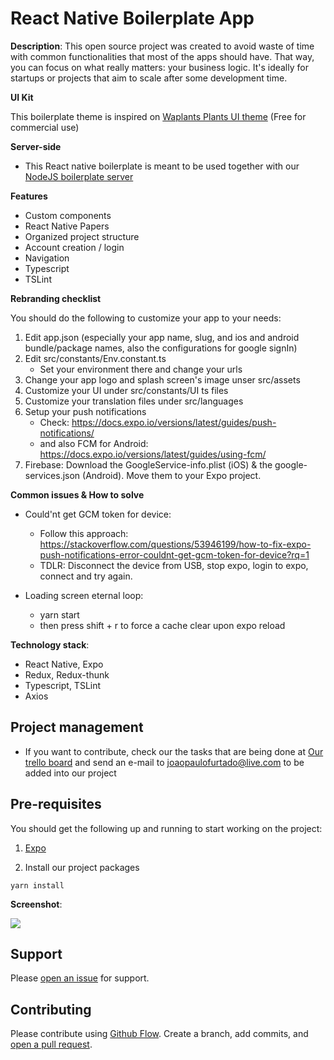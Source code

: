 # React Native Boilerplate App

**Description**: This open source project was created to avoid waste of time with common functionalities that most of the apps should have. That way, you can focus on what really matters: your business logic. It's ideally for startups or projects that aim to scale after some development time.

**UI Kit**

This boilerplate theme is inspired on [Waplants Plants UI theme](https://www.uistore.design/items/waplant-plants-mobile-apps-free-ui-kit/) (Free for commercial use)

**Server-side**

- This React native boilerplate is meant to be used together with our [NodeJS boilerplate server](https://github.com/jonit-dev/node-express-boilerplate-app)

**Features**

- Custom components
- React Native Papers
- Organized project structure
- Account creation / login
- Navigation
- Typescript
- TSLint

**Rebranding checklist**

You should do the following to customize your app to your needs:

1. Edit app.json (especially your app name, slug, and ios and android bundle/package names, also the configurations for google signIn)
2. Edit src/constants/Env.constant.ts
   - Set your environment there and change your urls
3. Change your app logo and splash screen's image unser src/assets
4. Customize your UI under src/constants/UI ts files
5. Customize your translation files under src/languages
6. Setup your push notifications
   - Check: https://docs.expo.io/versions/latest/guides/push-notifications/
   - and also FCM for Android: https://docs.expo.io/versions/latest/guides/using-fcm/
7. Firebase: Download the GoogleService-info.plist (iOS) & the google-services.json (Android). Move them to your Expo project.

**Common issues & How to solve**

- Could'nt get GCM token for device:
  - Follow this approach: https://stackoverflow.com/questions/53946199/how-to-fix-expo-push-notifications-error-couldnt-get-gcm-token-for-device?rq=1
  - TDLR: Disconnect the device from USB, stop expo, login to expo, connect and try again.

- Loading screen eternal loop: 
  - yarn start
  - then press shift + r to force a cache clear upon expo reload

**Technology stack**:

- React Native, Expo
- Redux, Redux-thunk
- Typescript, TSLint
- Axios

## Project management

- If you want to contribute, check our the tasks that are being done at [Our trello board](https://trello.com/b/PW9Eah9Q/app-boilerplates) and send an e-mail to joaopaulofurtado@live.com to be added into our project

## Pre-requisites

You should get the following up and running to start working on the project:

1. [Expo](https://docs.expo.io/versions/latest/get-started/installation/)

2. Install our project packages

```
yarn install
```

**Screenshot**:

![](https://i.ibb.co/yP7LYj9/3ed94769-ffcd-463d-8c5e-49b08bf9e5b3.jpg)

## Support

Please [open an issue](https://github.com/jonit-dev/node-express-boilerplate-app/issues) for support.

## Contributing

Please contribute using [Github Flow](https://guides.github.com/introduction/flow/). Create a branch, add commits, and [open a pull request](https://github.com/jonit-dev/node-express-boilerplate-app/pulls).
